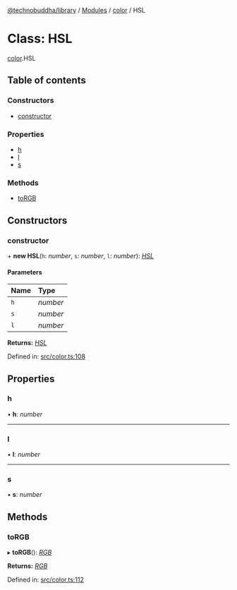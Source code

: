 [@technobuddha/library](../../README.md) / [Modules](../Modules.md) / [color](../modules/color.md) / HSL

# Class: HSL

[color](../modules/color.md).HSL

## Table of contents

### Constructors

- [constructor](color.hsl.md#constructor)

### Properties

- [h](color.hsl.md#h)
- [l](color.hsl.md#l)
- [s](color.hsl.md#s)

### Methods

- [toRGB](color.hsl.md#torgb)

## Constructors

### constructor

\+ **new HSL**(`h`: *number*, `s`: *number*, `l`: *number*): [*HSL*](color.hsl.md)

#### Parameters

| Name | Type |
| :------ | :------ |
| `h` | *number* |
| `s` | *number* |
| `l` | *number* |

**Returns:** [*HSL*](color.hsl.md)

Defined in: [src/color.ts:108](https://github.com/technobuddha/hill.software/blob/693f679/packages/library/src/color.ts#L108)

## Properties

### h

• **h**: *number*

___

### l

• **l**: *number*

___

### s

• **s**: *number*

## Methods

### toRGB

▸ **toRGB**(): [*RGB*](color.rgb.md)

**Returns:** [*RGB*](color.rgb.md)

Defined in: [src/color.ts:112](https://github.com/technobuddha/hill.software/blob/693f679/packages/library/src/color.ts#L112)
